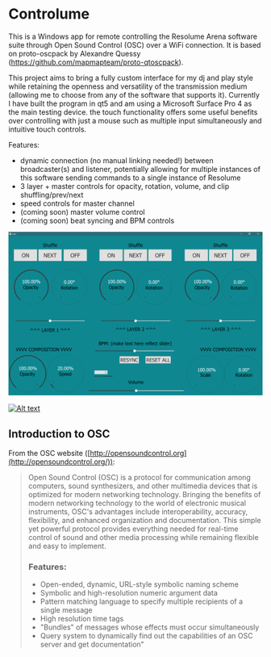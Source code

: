 # Controlume

This is a Windows app for remote controlling the Resolume Arena software suite through Open Sound Control (OSC) over a WiFi connection. It is based on proto-oscpack by Alexandre Quessy (https://github.com/mapmapteam/proto-qtoscpack). 

This project aims to bring a fully custom interface for my dj and play style while retaining the openness and versatility of the transmission medium (allowing me to choose from any of the software that supports it). Currently I have built the program in qt5 and am using a Microsoft Surface Pro 4 as the main testing device. the touch functionality offers some useful benefits over controlling with just a mouse such as multiple input simultaneously and intuitive touch controls.

Features:
- dynamic connection (no manual linking needed!) between broadcaster(s) and listener, potentially allowing for multiple instances of this software sending commands to a single instance of Resolume
-  3 layer + master controls for opacity, rotation, volume, and clip shuffling/prev/next
- speed controls for master channel
- (coming soon) master volume control
- (coming soon) beat syncing and BPM controls


![controlume main screen](/1.PNG)

[![Alt text](https://img.youtube.com/vi/hk-JKrs0rrc/0.jpg)](https://www.youtube.com/watch?v=hk-JKrs0rrc)


## Introduction to OSC

From the OSC website ([http://opensoundcontrol.org](http://opensoundcontrol.org/)):

> Open Sound Control (OSC) is a protocol for communication among computers, sound synthesizers, and other multimedia devices that is optimized for modern networking technology. Bringing the benefits of modern networking technology to the world of electronic musical instruments, OSC's advantages include interoperability, accuracy, flexibility, and enhanced organization and documentation.
> This simple yet powerful protocol provides everything needed for real-time control of sound and other media processing while remaining flexible and easy to implement.
> ### Features:
> -   Open-ended, dynamic, URL-style symbolic naming scheme
> -   Symbolic and high-resolution numeric argument data
> -   Pattern matching language to specify multiple recipients of a single message
> -   High resolution time tags
> -   "Bundles" of messages whose effects must occur simultaneously
> -   Query system to dynamically find out the capabilities of an OSC server and get documentation"
